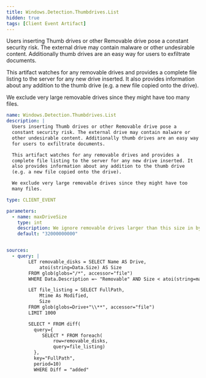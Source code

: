 ```yaml
---
title: Windows.Detection.Thumbdrives.List
hidden: true
tags: [Client Event Artifact]
---
```


Users inserting Thumb drives or other Removable drive pose a
constant security risk. The external drive may contain malware or
other undesirable content. Additionally thumb drives are an easy way
for users to exfiltrate documents.

This artifact watches for any removable drives and provides a
complete file listing to the server for any new drive inserted. It
also provides information about any addition to the thumb drive
(e.g. a new file copied onto the drive).

We exclude very large removable drives since they might have too
many files.


```yaml
name: Windows.Detection.Thumbdrives.List
description: |
  Users inserting Thumb drives or other Removable drive pose a
  constant security risk. The external drive may contain malware or
  other undesirable content. Additionally thumb drives are an easy way
  for users to exfiltrate documents.

  This artifact watches for any removable drives and provides a
  complete file listing to the server for any new drive inserted. It
  also provides information about any addition to the thumb drive
  (e.g. a new file copied onto the drive).

  We exclude very large removable drives since they might have too
  many files.

type: CLIENT_EVENT

parameters:
  - name: maxDriveSize
    type: int
    description: We ignore removable drives larger than this size in bytes.
    default: "32000000000"


sources:
  - query: |
        LET removable_disks = SELECT Name AS Drive,
            atoi(string=Data.Size) AS Size
        FROM glob(globs="/*", accessor="file")
        WHERE Data.Description =~ "Removable" AND Size < atoi(string=maxDriveSize)

        LET file_listing = SELECT FullPath,
            Mtime As Modified,
            Size
        FROM glob(globs=Drive+"\\**", accessor="file")
        LIMIT 1000

        SELECT * FROM diff(
          query={
             SELECT * FROM foreach(
                 row=removable_disks,
                 query=file_listing)
          },
          key="FullPath",
          period=10)
          WHERE Diff = "added"

```
